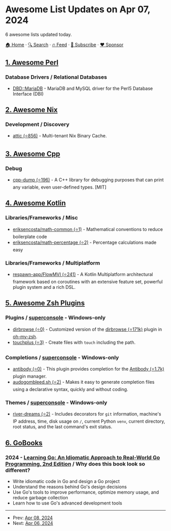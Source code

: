 # Awesome List Updates on Apr 07, 2024

6 awesome lists updated today.

[🏠 Home](/README.md) · [🔍 Search](https://www.trackawesomelist.com/search/) · [🔥 Feed](https://www.trackawesomelist.com/rss.xml) · [📮 Subscribe](https://trackawesomelist.us17.list-manage.com/subscribe?u=d2f0117aa829c83a63ec63c2f&id=36a103854c) · [❤️  Sponsor](https://github.com/sponsors/theowenyoung)



## [1. Awesome Perl](/content/hachiojipm/awesome-perl/README.md)

### Database Drivers / Relational Databases

*   [DBD::MariaDB](https://metacpan.org/pod/DBD::MariaDB) - MariaDB and MySQL driver for the Perl5 Database Interface (DBI)

## [2. Awesome Nix](/content/nix-community/awesome-nix/README.md)

### Development / Discovery

*   [attic (⭐856)](https://github.com/zhaofengli/attic) - Multi-tenant Nix Binary Cache.

## [3. Awesome Cpp](/content/fffaraz/awesome-cpp/README.md)

### Debug

*   [cpp-dump (⭐196)](https://github.com/philip82148/cpp-dump) - A C++ library for debugging purposes that can print any variable, even user-defined types. \[MIT]

## [4. Awesome Kotlin](/content/KotlinBy/awesome-kotlin/README.md)

### Libraries/Frameworks / Misc

*   [eriksencosta/math-common (⭐1)](https://github.com/eriksencosta/math-common) - Mathematical conventions to reduce boilerplate code
*   [eriksencosta/math-percentage (⭐2)](https://github.com/eriksencosta/math-percentage) - Percentage calculations made easy

### Libraries/Frameworks / Multiplatform

*   [respawn-app/FlowMVI (⭐241)](https://github.com/respawn-app/FlowMVI) - A Kotlin Multiplatform architectural framework based on coroutines with an extensive feature set, powerful plugin system and a rich DSL.

## [5. Awesome Zsh Plugins](/content/unixorn/awesome-zsh-plugins/README.md)

### Plugins / [superconsole](https://github.com/alexchmykhalo/superconsole) - Windows-only

*   [dirbrowse (⭐0)](https://github.com/giovannilupi/dirbrowse/) - Customized version of the [dirbrowse (⭐171k)](https://github.com/ohmyzsh/ohmyzsh/tree/master/plugins/dircycle) plugin in [oh-my-zsh](https://ohmyz.sh).
*   [touchplus (⭐3)](https://github.com/raisedadead/zsh-touchplus) - Create files with `touch` including the path.

### Completions / [superconsole](https://github.com/alexchmykhalo/superconsole) - Windows-only

*   [antibody (⭐0)](https://github.com/sinetoami/antibody-completion) - This plugin provides completion for the [Antibody (⭐1.7k)](https://github.com/getantibody/antibody) plugin manager.
*   [audogombleed.sh (⭐2)](https://github.com/i-love-coffee-i-love-tea/audogombleed.sh) - Makes it easy to generate completion files using a declarative syntax, quickly and without coding.

### Themes / [superconsole](https://github.com/alexchmykhalo/superconsole) - Windows-only

*   [river-dreams (⭐2)](https://github.com/skippyr/river-dreams) - Includes decorators for `git` information, machine's IP address, time, disk usage on `/`, current Python `venv`, current directory, root status, and the last command's exit status.

## [6. GoBooks](/content/dariubs/GoBooks/README.md)

### 2024 - [Learning Go: An Idiomatic Approach to Real-World Go Programming, 2nd Edition](https://www.amazon.de/-/en/Jon-Bodner/dp/1098139291) / Why does this book look so different?

*   Write idiomatic code in Go and design a Go project
*   Understand the reasons behind Go's design decisions
*   Use Go's tools to improve performance, optimize memory usage, and reduce garbage collection
*   Learn how to use Go's advanced development tools

---

- Prev: [Apr 08, 2024](/content/2024/04/08/README.md)
- Next: [Apr 06, 2024](/content/2024/04/06/README.md)